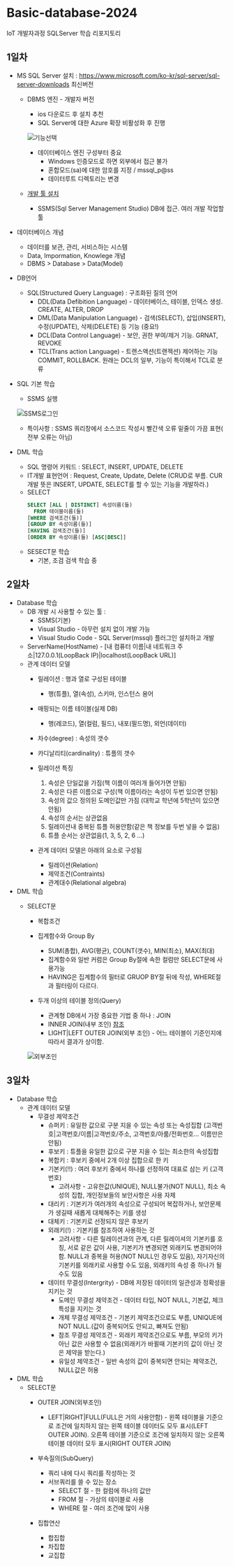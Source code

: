 # Basic-database-2024
IoT 개발자과정 SQLServer 학습 리포지토리

## 1일차
- MS SQL Server 설치 : https://www.microsoft.com/ko-kr/sql-server/sql-server-downloads 최신버전
    - DBMS 엔진 - 개발자 버전 
        - ios 다운로드 후 설치 추천
        - SQL Server에 대한 Azure 확장 비활성화 후 진행

        ![기능선택](https://raw.githubusercontent.com/Juhyi/Basic-database-2024/main/images/db001.png)

        - 데이터베이스 엔진 구성부터 중요
            - Windows 인증모드로 하면 외부에서 접근 불가
            - 혼합모드(sa)에 대한 암호를 지정   / mssql_p@ss
            - 데이터루트 디렉토리는 변경
    - [개발 툴 설치](https://learn.microsoft.com/ko-kr/sql/ssms/download-sql-server-management-studio-ssms?view=sql-server-ver16)
        - SSMS(Sql Server Management Studio) DB에 접근. 여러 개발 작업할 툴
- 데이터베이스 개념
    - 데이터를 보관, 관리, 서비스하는 시스템
    - Data, Impormation, Knowlege 개념
    - DBMS > Database > Data(Model) 

- DB언어
    - SQL(Structured Query Language) : 구조화된 질의 언어
        - DDL(Data Defibition Language) - 데이터베이스, 테이블, 인덱스 생성. CREATE, ALTER, DROP 
        - DML(Data Manipulation Language) - 검색(SELECT), 삽입(INSERT), 수정(UPDATE), 삭제(DELETE) 등 기능 (중요!)
        - DCL(Data Control Language) - 보안,  권한 부여/제거 기능. GRNAT, REVOKE
        - TCL(Trans action Language) - 트랜스액션(트랜젝션) 제어하는 기능 COMMIT, ROLLBACK. 원래는 DCL의 일부, 기능이 특이해서 TCL로 분류
- SQL 기본 학습
    - SSMS 실행

    ![SSMS로그인](https://raw.githubusercontent.com/Juhyi/Basic-database-2024/main/images/db002.png)

    - 특이사항 : SSMS 쿼리창에서 소스코드 작성시 빨간색 오류 밑줄이 가끔 표현( 전부 오류는 아님)

- DML 학습
    - SQL 명령어 키워드 : SELECT, INSERT, UPDATE, DELETE
    - IT개발 표현언어 : Request, Create, Update, Delete (CRUD로 부름. CUR개발 뜻은 INSERT, UPDATE, SELECT를 할 수 있는 기능을 개발하라.)
    - SELECT
        ```sql
        SELECT [ALL | DISTINCT] 속성이름(들)
          FROM 테이블이름(들)
        [WHERE 검색조건(들)]
        [GROUP BY 속성이름(들)]
        [HAVING 검색조건(들)]
        [ORDER BY 속성이름(들) [ASC|DESC]]
        ```
    - SESECT문 학습
        - 기본, 조검 검색 학습 중
## 2일차
- Database 학습
    - DB 개발 시 사용할 수 있는 툴 : 
        - SSMS(기본)
        - Visual Studio - 아무런 설치 없이 개발 가능
        - Visual Studio Code - SQL Server(mssql) 플러그인 설치하고 개발
    - ServerName(HostName) - [내 컴퓨터 이름|내 네트워크 주소|127.0.0.1(LoopBack IP)|localhost(LoopBack URL)]
    - 관계 데이터 모델
        - 릴레이션 : 행과 열로 구성된 테이블
            - 행(튜플), 열(속성), 스키마, 인스턴스 용어
        - 매핑되는 이름 테이블(실제 DB)
            - 행(레코드), 열(컬럼, 필드), 내포(필드명), 외언(데이터)
        - 차수(degree) : 속성의 갯수
        - 카디날리티(cardinality) :  튜플의 갯수

        - 릴레이션 특징
            1. 속성은 단일값을 가짐(책 이름이 여러개 들어가면 안됨)
            2. 속성은 다른 이름으로 구성(책 이름이라는 속성이 두번 있으면 안됨)
            3. 속성의 값으 정의된 도메인값만 가짐 (대학교 학년에 5학년이 있으면 안됨)
            4. 속성의 순서는 상관없음
            5. 릴레이션내 중복된 튜플 허용안함(같은 책 정보를 두번 넣을 수 없음)
            6. 튜플 순서는 상관없음(1, 3, 5, 2, 6 ...)
        
        - 관계 데이터 모델은 아래의 요소로 구성됨
            - 릴레이션(Relation)
            - 제약조건(Contraints)
            - 관계대수(Relational algebra)
- DML 학습
    - SELECT문
        - 복합조건
        - 집계함수와 Group By
            - SUM(총합), AVG(평균), COUNT(갯수),  MIN(최소), MAX(최대) 
            - 집계함수와 일반 커럼은 Group By절에 속한 컬럼만 SELECT문에 사용가능
            - HAVING은 집계함수의 필터로 GRUOP BY절 뒤에 작성, WHERE절과 필터링이 다르다.
        
        - 두개 이상의 테이블 정의(Query)
            - 관계형 DB에서 가장 중요한 기법 중 하나 : JOIN
            - INNER JOIN(내부 조인) [참조](https://sql-joins.leopard.in.ua/)
            - LIGHT|LEFT OUTER JOIN(외부 조인) - 어느 테이블이 기준인지에 따라서 결과가 상이함.

         ![외부조인](https://raw.githubusercontent.com/Juhyi/Basic-database-2024/main/images/db004.png)

## 3일차
- Database 학습
    - 관계 데이터 모델
        - 무결성 제약조건
            - 슈퍼키 : 유일한 값으로 구분 지을 수 있는 속성 또는 속성집합 (고객번호|고객번호/이름|고객번호/주소, 고객번호/아룸/전화번호... 이름만은 안됨)
            - 후보키 : 튜플을 유일한 값으로 구분 지을 수 있는 최소한의 속성집합
            - 복합키 : 후보키 중에서 2개 이상 집합으로 한 키
            - 기본키(!!) : 여러 후보키 중에서 하나를 선정하여 대표로 삼는 키 (고객번호)
                - 고려사항 - 고유한값(UNIQUE), NULL불가(NOT NULL), 최소 속성의 집합, 개인정보들의 보안사항은 사용 자제
            - 대리키 : 기본키가 여러개의 속성으로 구성되어 복잡하거나, 보안문제가 생길때 새롭게 대체해주는 키를 생성
            - 대체키 : 기본키로 선정되지 않은 후보키
            - 외래키(!) : 기본키를 참조하여 사용하는 것
                - 고려사항 - 다른 릴레이션과의 관계, 다른 릴레이셔의 기본키를 호칭, 서로 같은 값이 사용, 기본키가 변경되면 외래키도 변경되어야 함.
                             NULL과 중복을 허용(NOT NULL인 경우도 있음), 자기자신의 기본키를 외래키로 사용할 수도 있음, 외래키의 속성 중 하나가 될 수도 있음
            - 데이터 무결성(Intergrity) - DB에 저장된 데이터의 일관성과 정확성을 지키는 것
                - 도메인 무결성 제약조건 - 데이터 타입, NOT NULL, 기본값, 체크 특성을 지키는 것
                - 개체 무결성 제약조건 - 기본키 제약조건으로도 부름, UNIQUE에 NOT NULL.(값이 중복되어도 안되고, 빠져도 안됨)
                - 참조 무결성 제약조건 - 외래키 제약조건으로도 부름, 부모의 키가 아닌 값은 사용할 수 없음(외래키가 바뀔때 기본키의 값이 아닌 것은 제약을 받는다.)
                - 유일성 제약조건 - 일반 속성의 값이 중복되면 안되는 제약조건, NULL값은 허용
- DML 학습
    - SELECT문
        - OUTER JOIN(외부조인)
            - LEFT|RIGHT|FULL(FULL은 거의 사용안함) - 왼쪽 테이블을 기준으로 조건에 일치하지 않는 왼쪽 테이블 데이터도 모두 표시(LEFT OUTER JOIN). 오른쪽 테이블 기준으로 조건에 일치하지 않는 오른쪽 테이블 데이터 모두 표시(RIGHT OUTER JOIN)

        - 부속질의(SubQuery)
            - 쿼리 내에 다시 쿼리를 작성하는 것
            - 서브쿼리를 쓸 수 있는 장소
                - SELECT 절 - 한 컬럼에 하나의 값만 
                - FROM 절 - 가상의 테이블로 사용
                - WHERE 절 - 여러 조건에 많이 사용
        
        - 집합연산
            - 합집합
            - 차집합
            - 교집합